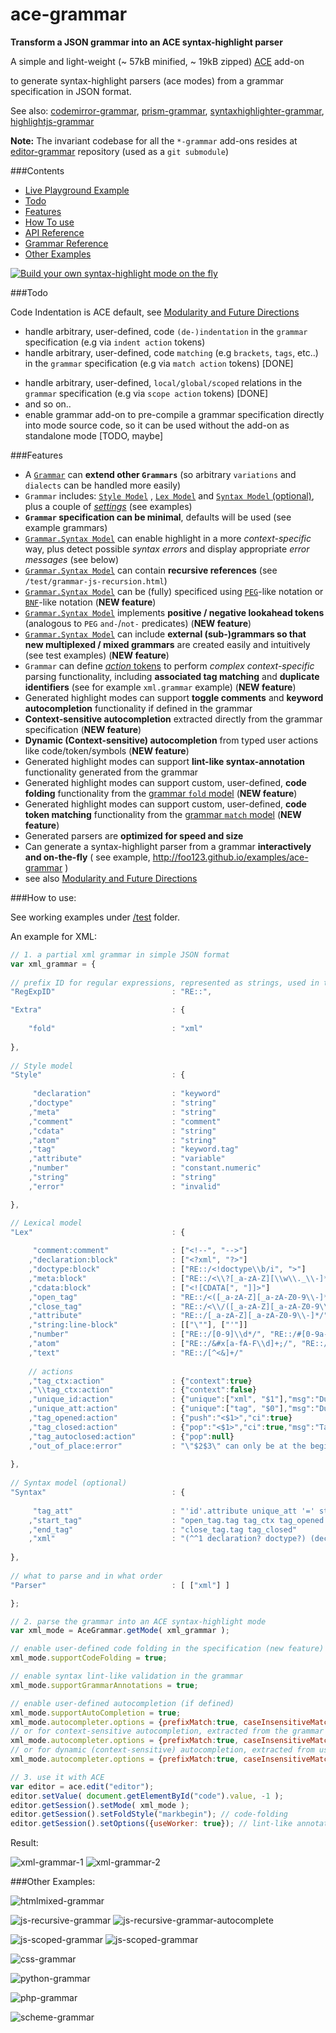 ace-grammar
===========

__Transform a JSON grammar into an ACE syntax-highlight parser__



A simple and light-weight (~ 57kB minified, ~ 19kB zipped) [ACE](https://github.com/ajaxorg/ace) add-on

to generate syntax-highlight parsers (ace modes) from a grammar specification in JSON format.


See also:  [codemirror-grammar](https://github.com/foo123/codemirror-grammar), [prism-grammar](https://github.com/foo123/prism-grammar), [syntaxhighlighter-grammar](https://github.com/foo123/syntaxhighlighter-grammar), [highlightjs-grammar](https://github.com/foo123/highlightjs-grammar)

**Note:** The invariant codebase for all the `*-grammar` add-ons resides at [editor-grammar](https://github.com/foo123/editor-grammar) repository (used as a `git submodule`)



###Contents

* [Live Playground Example](http://foo123.github.io/examples/ace-grammar)
* [Todo](#todo)
* [Features](#features)
* [How To use](#how-to-use)
* [API Reference](/api-reference.md)
* [Grammar Reference](https://github.com/foo123/editor-grammar/blob/master/grammar-reference.md)
* [Other Examples](#other-examples)

[![Build your own syntax-highlight mode on the fly](/test/screenshot.png)](http://foo123.github.io/examples/ace-grammar)


###Todo

Code Indentation is ACE default, see [Modularity and Future Directions](https://github.com/foo123/editor-grammar/blob/master/grammar-reference.md#modularity-and-future-directions)


* handle arbitrary, user-defined, code `(de-)indentation` in the `grammar` specification (e.g via `indent action` tokens)
* handle arbitrary, user-defined, code `matching` (e.g `brackets`, `tags`, etc..) in the `grammar` specification (e.g via `match action` tokens) [DONE]
<!--* handle arbitrary, user-defined, `(operator) precedence` relations in the `grammar` specification (e.g via `precedence action` tokens)-->
* handle arbitrary, user-defined, `local/global/scoped` relations in the `grammar` specification (e.g via `scope action` tokens) [DONE]
* and so on..
* enable grammar add-on to pre-compile a grammar specification directly into mode source code, so it can be used without the add-on as standalone mode [TODO, maybe]



###Features

* A [`Grammar`](https://github.com/foo123/editor-grammar/blob/master/grammar-reference.md) can **extend other `Grammars`** (so arbitrary `variations` and `dialects` can be handled more easily)
* `Grammar` includes: [`Style Model`](https://github.com/foo123/editor-grammar/blob/master/grammar-reference.md#style-model) , [`Lex Model`](https://github.com/foo123/editor-grammar/blob/master/grammar-reference.md#lexical-model) and [`Syntax Model` (optional)](https://github.com/foo123/editor-grammar/blob/master/grammar-reference.md#syntax-model), plus a couple of [*settings*](https://github.com/foo123/editor-grammar/blob/master/grammar-reference.md#extra-settings) (see examples)
* **`Grammar` specification can be minimal**, defaults will be used (see example grammars)
* [`Grammar.Syntax Model`](https://github.com/foo123/editor-grammar/blob/master/grammar-reference.md#syntax-model) can enable highlight in a more *context-specific* way, plus detect possible *syntax errors* and display appropriate *error messages* (see below)
* [`Grammar.Syntax Model`](https://github.com/foo123/editor-grammar/blob/master/grammar-reference.md#syntax-model) can contain **recursive references** (see `/test/grammar-js-recursion.html`)
* [`Grammar.Syntax Model`](https://github.com/foo123/editor-grammar/blob/master/grammar-reference.md#syntax-pegbnf-like-notations) can be (fully) specificed using [`PEG`](https://en.wikipedia.org/wiki/Parsing_expression_grammar)-like notation or [`BNF`](https://en.wikipedia.org/wiki/Backus%E2%80%93Naur_Form)-like notation  (**NEW feature**)
* [`Grammar.Syntax Model`](https://github.com/foo123/editor-grammar/blob/master/grammar-reference.md#syntax-pegbnf-like-notations) implements **positive / negative lookahead tokens** (analogous to `PEG` `and-`/`not-` predicates)  (**NEW feature**)
* [`Grammar.Syntax Model`](https://github.com/foo123/editor-grammar/blob/master/grammar-reference.md#syntax-model) can include **external (sub-)grammars so that new multiplexed / mixed grammars** are created easily and intuitively (see test examples) (**NEW feature**)
* `Grammar` can define [*action* tokens](https://github.com/foo123/editor-grammar/blob/master/grammar-reference.md#action-tokens) to perform *complex context-specific* parsing functionality, including **associated tag matching** and **duplicate identifiers** (see for example `xml.grammar` example) (**NEW feature**)
* Generated highlight modes can support **toggle comments** and **keyword autocompletion** functionality if defined in the grammar
* **Context-sensitive autocompletion** extracted directly from the grammar specification  (**NEW feature**)
* **Dynamic (Context-sensitive) autocompletion** from typed user actions like code/token/symbols  (**NEW feature**)
* Generated highlight modes can support **lint-like syntax-annotation** functionality generated from the grammar
* Generated highlight modes can support custom, user-defined, **code folding** functionality from the [grammar `fold` model](https://github.com/foo123/editor-grammar/blob/master/grammar-reference.md#code-folding)  (**NEW feature**)
* Generated highlight modes can support custom, user-defined, **code token matching** functionality from the [grammar `match` model](https://github.com/foo123/editor-grammar/blob/master/grammar-reference.md#code-matching)  (**NEW feature**)
* Generated parsers are **optimized for speed and size**
* Can generate a syntax-highlight parser from a grammar **interactively and on-the-fly** ( see example, http://foo123.github.io/examples/ace-grammar )
* see also [Modularity and Future Directions](https://github.com/foo123/editor-grammar/blob/master/grammar-reference.md#modularity-and-future-directions)


###How to use:

See working examples under [/test](/test) folder.

An example for XML:


```javascript
// 1. a partial xml grammar in simple JSON format
var xml_grammar = {
    
// prefix ID for regular expressions, represented as strings, used in the grammar
"RegExpID"                          : "RE::",

"Extra"                             : {
    
    "fold"                          : "xml"
    
},
    
// Style model
"Style"                             : {
    
     "declaration"                  : "keyword"
    ,"doctype"                      : "string"
    ,"meta"                         : "string"
    ,"comment"                      : "comment"
    ,"cdata"                        : "string"
    ,"atom"                         : "string"
    ,"tag"                          : "keyword.tag"
    ,"attribute"                    : "variable"
    ,"number"                       : "constant.numeric"
    ,"string"                       : "string"
    ,"error"                        : "invalid"

},

// Lexical model
"Lex"                               : {
     
     "comment:comment"              : ["<!--", "-->"]
    ,"declaration:block"            : ["<?xml", "?>"]
    ,"doctype:block"                : ["RE::/<!doctype\\b/i", ">"]
    ,"meta:block"                   : ["RE::/<\\?[_a-zA-Z][\\w\\._\\-]*/", "?>"]
    ,"cdata:block"                  : ["<![CDATA[", "]]>"]
    ,"open_tag"                     : "RE::/<([_a-zA-Z][_a-zA-Z0-9\\-]*)/"
    ,"close_tag"                    : "RE::/<\\/([_a-zA-Z][_a-zA-Z0-9\\-]*)>/"
    ,"attribute"                    : "RE::/[_a-zA-Z][_a-zA-Z0-9\\-]*/"
    ,"string:line-block"            : [["\""], ["'"]]
    ,"number"                       : ["RE::/[0-9]\\d*/", "RE::/#[0-9a-fA-F]+/"]
    ,"atom"                         : ["RE::/&#x[a-fA-F\\d]+;/", "RE::/&#[\\d]+;/", "RE::/&[a-zA-Z][a-zA-Z0-9]*;/"]
    ,"text"                         : "RE::/[^<&]+/"
    
    // actions
    ,"tag_ctx:action"               : {"context":true}
    ,"\\tag_ctx:action"             : {"context":false}
    ,"unique_id:action"             : {"unique":["xml", "$1"],"msg":"Duplicate id value \"$0\""}
    ,"unique_att:action"            : {"unique":["tag", "$0"],"msg":"Duplicate attribute \"$0\"","in-context":true}
    ,"tag_opened:action"            : {"push":"<$1>","ci":true}
    ,"tag_closed:action"            : {"pop":"<$1>","ci":true,"msg":"Tags \"$0\" and \"$1\" do not match"}
    ,"tag_autoclosed:action"        : {"pop":null}
    ,"out_of_place:error"           : "\"$2$3\" can only be at the beginning of XML document"
    
},
    
// Syntax model (optional)
"Syntax"                            : {
     
     "tag_att"                      : "'id'.attribute unique_att '=' string unique_id | attribute unique_att '=' (string | number)"
    ,"start_tag"                    : "open_tag.tag tag_ctx tag_opened tag_att* ('>'.tag | '/>'.tag tag_autoclosed) \\tag_ctx"
    ,"end_tag"                      : "close_tag.tag tag_closed"
    ,"xml"                          : "(^^1 declaration? doctype?) (declaration.error out_of_place | doctype.error out_of_place | comment | meta | cdata | start_tag | end_tag | atom | text)*"
    
},
    
// what to parse and in what order
"Parser"                            : [ ["xml"] ]

};

// 2. parse the grammar into an ACE syntax-highlight mode
var xml_mode = AceGrammar.getMode( xml_grammar );

// enable user-defined code folding in the specification (new feature)
xml_mode.supportCodeFolding = true;

// enable syntax lint-like validation in the grammar
xml_mode.supportGrammarAnnotations = true;

// enable user-defined autocompletion (if defined)
xml_mode.supportAutoCompletion = true;
xml_mode.autocompleter.options = {prefixMatch:true, caseInsensitiveMatch:false};
// or for context-sensitive autocompletion, extracted from the grammar
xml_mode.autocompleter.options = {prefixMatch:true, caseInsensitiveMatch:false, inContext:true};
// or for dynamic (context-sensitive) autocompletion, extracted from user actions
xml_mode.autocompleter.options = {prefixMatch:true, caseInsensitiveMatch:false, inContext:true|false, dynamic:true};

// 3. use it with ACE
var editor = ace.edit("editor");
editor.setValue( document.getElementById("code").value, -1 );
editor.getSession().setMode( xml_mode );
editor.getSession().setFoldStyle("markbegin"); // code-folding
editor.getSession().setOptions({useWorker: true}); // lint-like annotations through workers

```


Result:

![xml-grammar-1](/test/grammar-xml.png)
![xml-grammar-2](/test/grammar-xml-2.png)



###Other Examples:


![htmlmixed-grammar](/test/grammar-htmlmixed.png)

![js-recursive-grammar](/test/grammar-js-recursion.png)
![js-recursive-grammar-autocomplete](/test/grammar-js-recursion-2.png)

![js-scoped-grammar](/test/grammar-js-scoped.png)
![js-scoped-grammar](/test/grammar-js-scoped-2.png)

![css-grammar](/test/grammar-css.png)

![python-grammar](/test/grammar-python.png)

![php-grammar](/test/grammar-php.png)

![scheme-grammar](/test/grammar-scheme.png)

